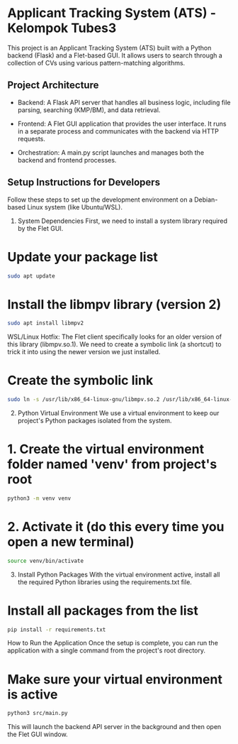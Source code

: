 # Applicant Tracking System (ATS) - Kelompok Tubes3

This project is an Applicant Tracking System (ATS) built with a Python backend (Flask) and a Flet-based GUI. It allows users to search through a collection of CVs using various pattern-matching algorithms.

## Project Architecture

- Backend: A Flask API server that handles all business logic, including file parsing, searching (KMP/BM), and data retrieval.

- Frontend: A Flet GUI application that provides the user interface. It runs in a separate process and communicates with the backend via HTTP requests.

- Orchestration: A main.py script launches and manages both the backend and frontend processes.

## Setup Instructions for Developers

Follow these steps to set up the development environment on a Debian-based Linux system (like Ubuntu/WSL).

1. System Dependencies
   First, we need to install a system library required by the Flet GUI.

# Update your package list

```bash
sudo apt update
```

# Install the libmpv library (version 2)

```bash
sudo apt install libmpv2
```

WSL/Linux Hotfix: The Flet client specifically looks for an older version of this library (libmpv.so.1). We need to create a symbolic link (a shortcut) to trick it into using the newer version we just installed.

# Create the symbolic link

```bash
sudo ln -s /usr/lib/x86_64-linux-gnu/libmpv.so.2 /usr/lib/x86_64-linux-gnu/libmpv.so.1
```

2. Python Virtual Environment
   We use a virtual environment to keep our project's Python packages isolated from the system.

# 1. Create the virtual environment folder named 'venv' from project's root

```bash
python3 -m venv venv
```

# 2. Activate it (do this every time you open a new terminal)

```bash
source venv/bin/activate
```

3. Install Python Packages
   With the virtual environment active, install all the required Python libraries using the requirements.txt file.

# Install all packages from the list

```bash
pip install -r requirements.txt
```

How to Run the Application
Once the setup is complete, you can run the application with a single command from the project's root directory.

# Make sure your virtual environment is active

```bash
python3 src/main.py
```

This will launch the backend API server in the background and then open the Flet GUI window.

